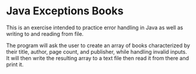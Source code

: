 # Java Exceptions Books

This is an exercise intended to practice error handling in Java as well as writing to and reading from file.

The program will ask the user to create an array of books characterized by their title, author, page count, and publisher, while handling invalid inputs.  
It will then write the resulting array to a text file then read it from there and print it.